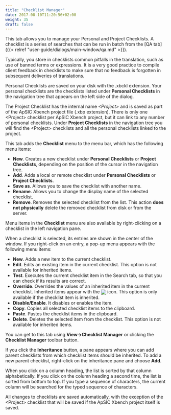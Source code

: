 ```yaml
---
title: "Checklist Manager"
date: 2017-08-10T11:20:56+02:00
weight: 35
draft: false
---
```


This tab allows you to manage your Personal and Project Checklists. A checklist is a series of searches that 
can be run in batch from the [QA tab]({{< relref "user-guide/dialogs/main-window/qa.md" >}}).

Typically, you store in checklists common pitfalls in the translation, such as use of banned terms or expressions. 
It is a very good practice to compile client feedback in checklists to make sure that no feedback is forgotten in 
subsequent deliveries of translations.

Personal Checklists are saved on your disk with the .xbckl extension. Your personal checklists are the checklists 
listed under **Personal Checklists** in the navigation tree that appears on the left side of the dialog. 

The Project Checklist has the internal name *\<Project>* and is saved as part of the ApSIC Xbench project file (.xbp extension). 
There is only one \<Project> checklist per ApSIC Xbench project, but it can link to any number of personal checklists. 
Under **Project Checklists** in the navigation tree you will find the \<Project> checklists and all the personal checklists 
linked to the project.

This tab adds the **Checklist** menu to the menu bar, which has the following menu items:

*	**New**. Creates a new checklist under **Personal Checklists** or **Project Checklists**, depending on the position of the
	cursor in the navigation tree.
*	**Add**. Adds a local or remote checklist under **Personal Checklists** or **Project Checklists**.
*	**Save as**. Allows you to save the checklist with another name.
*	**Rename**. Allows you to change the display name of the selected checklist.
*	**Remove**. Removes the selected checklist from the list. This action **does not physically** delete the removed checklist
	from disk or from the server.

Menu items in the **Checklist** menu are also available by right-clicking on a checklist in the left navigation pane.

When a checklist is selected, its entries are shown in the center of the window. If you right-click on an entry, a pop-up menu 
appears with the following menu items:

*	**New**. Adds a new item to the current checklist.
*	**Edit**. Edits an existing item in the current checklist. This option is not available for inherited items.
*	**Test**. Executes the current checklist item in the Search tab, so that you can check if its results are correct.
*	**Override**. Overrides the values of an inherited item in the current checklist. Inherited items appear with the 
	<img class="inline" style="vertical-align: middle" src ="/user-guide/icon-inherited.gif" /> icon. This option is only available
	if the checklist item is inherited.
*	**Disable/Enable**. It disables or enables the item.
*	**Copy**. Copies all selected checklist items to the clipboard.
*	**Paste**. Pastes the checklist items in the clipboard.
*	**Delete**. Deletes the selected item from the checklist. This option is not available for inherited items.

You can get to this tab using **View->Checklist Manager** or clicking the **Checklist Manager** toolbar button.

If you click the **Inheritance** button, a pane appears where you can add parent checklists from which checklist items should 
be inherited. To add a new parent checklist, right-click on the inheritance pane and choose **Add**. 

When you click on a column heading, the list is sorted by that column alphabetically. If you click on the column heading a 
second time, the list is sorted from bottom to top. If you type a sequence of characters, the current column will be searched 
for the typed sequence of characters.

All changes to checklists are saved automatically, with the exception of the \<Project> checklist that will be saved if the 
ApSIC Xbench project itself is saved.
